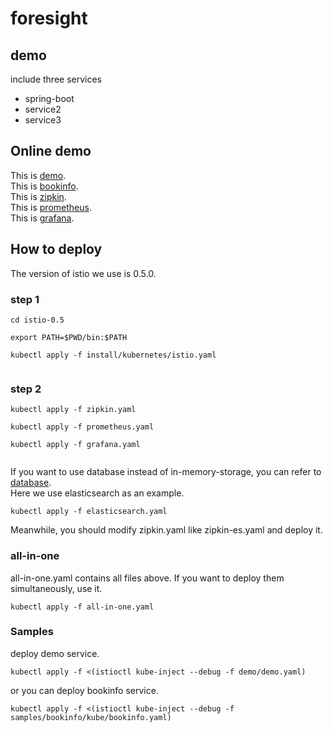 # foresight
## demo
include three services<br />
* spring-boot
* service2
* service3   
## Online demo    
This is [demo](http://133.133.134.117:30543/chaining "Title").    
This is [bookinfo](http://133.133.134.117:30543/productpage "Title").  
This is [zipkin](http://133.133.134.117:30165/ "Title").    
This is [prometheus](http://133.133.134.117:31137/ "Title").   
This is [grafana](http://133.133.134.117:30789/ "Title").
## How to deploy
The version of istio we use is 0.5.0.
### step 1    
<pre><code>cd istio-0.5   
    
export PATH=$PWD/bin:$PATH   
     
kubectl apply -f install/kubernetes/istio.yaml

</code></pre>    
### step 2    
<pre><code>kubectl apply -f zipkin.yaml   
    
kubectl apply -f prometheus.yaml    
     
kubectl apply -f grafana.yaml    

</code></pre>
If you want to use database instead of in-memory-storage,  you can refer to [database](https://github.com/openzipkin/zipkin/tree/master/zipkin-storage).  
Here we use elasticsearch as an example.  
       
<pre><code>kubectl apply -f elasticsearch.yaml 
</code></pre>
Meanwhile, you should modify zipkin.yaml like zipkin-es.yaml and deploy it.   
### all-in-one  
all-in-one.yaml contains all files above. If you want to deploy them simultaneously, use it.   
<pre><code>kubectl apply -f all-in-one.yaml     
</code></pre>
### Samples   
deploy demo service.
<pre><code>kubectl apply -f <(istioctl kube-inject --debug -f demo/demo.yaml)       
</code></pre>
or you can deploy bookinfo service.
<pre><code>kubectl apply -f <(istioctl kube-inject --debug -f samples/bookinfo/kube/bookinfo.yaml)       
</code></pre>
